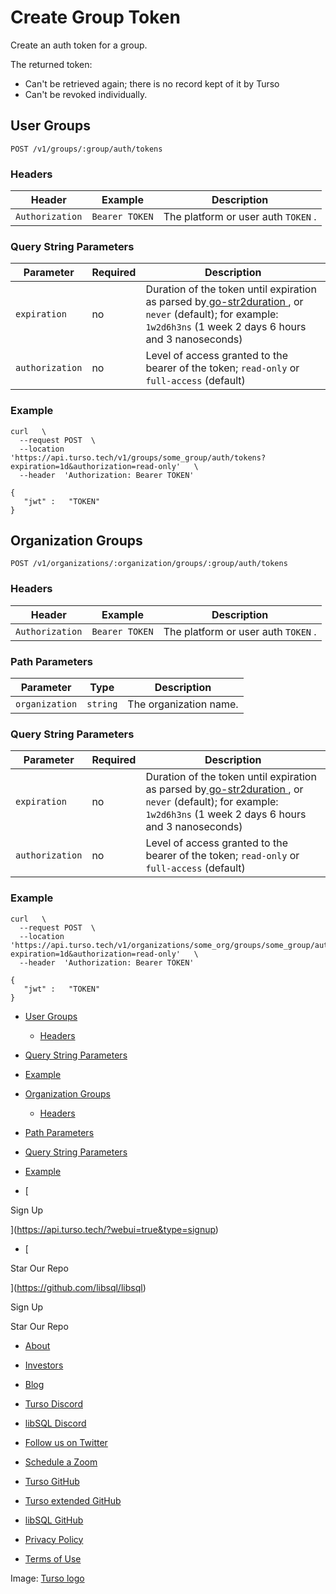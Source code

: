 # Create Group Token

Create an auth token for a group.

The returned token:

- Can't be retrieved again; there is no record kept of it by Turso
- Can't be revoked individually.


## User Groups​

 `POST /v1/groups/:group/auth/tokens` 

### Headers​

| Header | Example | Description |
|---|---|---|
|  `Authorization`  |  `Bearer TOKEN`  | The platform or user auth `TOKEN` . |


### Query String Parameters​

| Parameter | Required | Description |
|---|---|---|
|  `expiration`  | no | Duration of the token until expiration as parsed by[ go-str2duration ](https://github.com/xhit/go-str2duration), or `never` (default); for example: `1w2d6h3ns` (1 week 2 days 6 hours and 3 nanoseconds) |
|  `authorization`  | no | Level of access granted to the bearer of the token; `read-only` or `full-access` (default) |


### Example​

```
curl   \
  --request POST  \
  --location  'https://api.turso.tech/v1/groups/some_group/auth/tokens?expiration=1d&authorization=read-only'   \
  --header  'Authorization: Bearer TOKEN'
```

```
{
   "jwt" :   "TOKEN"
}
```

## Organization Groups​

 `POST /v1/organizations/:organization/groups/:group/auth/tokens` 

### Headers​

| Header | Example | Description |
|---|---|---|
|  `Authorization`  |  `Bearer TOKEN`  | The platform or user auth `TOKEN` . |


### Path Parameters​

| Parameter | Type | Description |
|---|---|---|
|  `organization`  |  `string`  | The organization name. |


### Query String Parameters​

| Parameter | Required | Description |
|---|---|---|
|  `expiration`  | no | Duration of the token until expiration as parsed by[ go-str2duration ](https://github.com/xhit/go-str2duration), or `never` (default); for example: `1w2d6h3ns` (1 week 2 days 6 hours and 3 nanoseconds) |
|  `authorization`  | no | Level of access granted to the bearer of the token; `read-only` or `full-access` (default) |


### Example​

```
curl   \
  --request POST  \
  --location  'https://api.turso.tech/v1/organizations/some_org/groups/some_group/auth/tokens?expiration=1d&authorization=read-only'   \
  --header  'Authorization: Bearer TOKEN'
```

```
{
   "jwt" :   "TOKEN"
}
```

- [ User Groups ](https://docs.turso.tech//reference/platform-rest-api/groups/mint-token/#user-groups)
    - [ Headers ](https://docs.turso.tech//reference/platform-rest-api/groups/mint-token/#headers)

- [ Query String Parameters ](https://docs.turso.tech//reference/platform-rest-api/groups/mint-token/#query-string-parameters)

- [ Example ](https://docs.turso.tech//reference/platform-rest-api/groups/mint-token/#example)
- [ Organization Groups ](https://docs.turso.tech//reference/platform-rest-api/groups/mint-token/#organization-groups)
    - [ Headers ](https://docs.turso.tech//reference/platform-rest-api/groups/mint-token/#headers-1)

- [ Path Parameters ](https://docs.turso.tech//reference/platform-rest-api/groups/mint-token/#path-parameters)

- [ Query String Parameters ](https://docs.turso.tech//reference/platform-rest-api/groups/mint-token/#query-string-parameters-1)

- [ Example ](https://docs.turso.tech//reference/platform-rest-api/groups/mint-token/#example-1)


- [ 

Sign Up




 ](https://api.turso.tech/?webui=true&type=signup)
- [ 

Star Our Repo






 ](https://github.com/libsql/libsql)


Sign Up

Star Our Repo

- [ About ](https://turso.tech/about-us)
- [ Investors ](https://turso.tech/investors)
- [ Blog ](https://blog.turso.tech)


- [ Turso Discord ](https://discord.com/invite/4B5D7hYwub)
- [ libSQL Discord ](https://discord.gg/VzbXemj6Rg)
- [ Follow us on Twitter ](https://twitter.com/tursodatabase)
- [ Schedule a Zoom ](https://calendly.com/d/gt7-bfd-83n/meet-with-chiselstrike)


- [ Turso GitHub ](https://github.com/tursodatabase/)
- [ Turso extended GitHub ](https://github.com/turso-extended/)
- [ libSQL GitHub ](http://github.com/tursodatabase/libsql)


- [ Privacy Policy ](https://turso.tech/privacy-policy)
- [ Terms of Use ](https://turso.tech/terms-of-use)


Image: [ Turso logo ](https://docs.turso.tech/img/turso.svg)